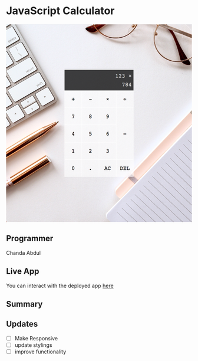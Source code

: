 # JavaScript Calculator
<img src="./images/calcscreen.png" alt="calculator" width="1000"/>

## Programmer

Chanda Abdul

## Live App

You can interact with the deployed app [here](https://wonderful-carson-4fd444.netlify.app/)

## Summary

## Updates
- [ ] Make Responsive
- [ ] update stylings
- [ ] improve functionality